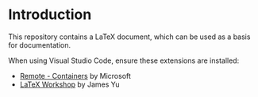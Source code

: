 # Introduction

This repository contains a LaTeX document, which can be used as a basis for documentation.

When using Visual Studio Code, ensure these extensions are installed:

* [Remote - Containers](https://code.visualstudio.com/docs/remote/containers) by Microsoft
* [LaTeX Workshop](https://github.com/James-Yu/LaTeX-Workshop) by James Yu

